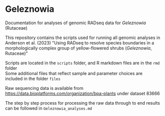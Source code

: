 # Geleznowia
Documentation for analyses of genomic RADseq data for *Geleznowia* (Rutaceae)

This repository contains the scripts used for running all genomic analyses in  
Anderson et al. (2023) "Using RADseq to resolve species boundaries in a morphologically complex group of yellow-flowered shrubs (*Geleznowia*, Rutaceae)"  

Scripts are located in the `scripts` folder, and R markdown files are in the `rmd` folder  
Some additional files that reflect sample and parameter choices are included in the folder `files`  

Raw sequencing data is available from https://data.bioplatforms.com/organization/bpa-plants under dataset 83666  

The step by step process for processing the raw data through to end results can be followed in `Geleznowia_analyses.md`  

